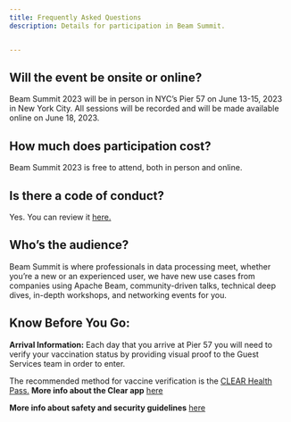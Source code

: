 ```yaml
---
title: Frequently Asked Questions
description: Details for participation in Beam Summit.


---
```


## Will the event be onsite or online?
Beam Summit 2023 will be in person in NYC’s Pier 57 on June 13-15, 2023 in New York City. All sessions will be recorded and will be made available online on June 18, 2023.

## How much does participation cost?

Beam Summit 2023 is free to attend, both in person and online.

## Is there a code of conduct?

Yes. You can review it [here.](https://beamsummit.org/coc/)

## Who’s the audience?

Beam Summit is where professionals in data processing meet, whether you’re a new or an experienced user, we have new use cases from companies using Apache Beam, community-driven talks, technical deep dives, in-depth workshops, and networking events for you.

## Know Before You Go:

**Arrival Information:** Each day that you arrive at Pier 57 you will need to verify your vaccination status by providing visual proof to the Guest Services team in order to enter.

The recommended method for vaccine verification is the <a href="https://enroll.clearme.com/enroll/" target="_blank">CLEAR Health Pass.</a> **More info about the Clear app** [here](/clear-app)

**More info about safety and security guidelines** [here](https://docs.google.com/presentation/u/0/d/1G_K-VdPk-LYzPbL35L-SkaNJSbsZJY4kdj6svmh6Mow/edit)
